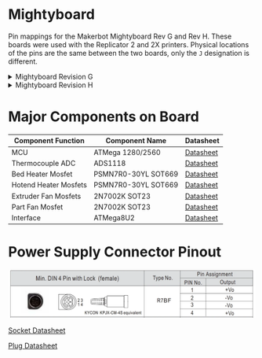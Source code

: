 # Mightyboard
Pin mappings for the Makerbot Mightyboard Rev G and Rev H. These boards were used with the Replicator 2 and 2X printers. Physical locations of the pins are the same between the two boards, only the `J` designation is different.

<details><summary>Mightyboard Revision G</summary>
<p>

## Mightyboard Revision G
[Table of Connectors](Mightyboard_Rev_G/Connectors.md)

[Pins in Use](Mightyboard_Rev_G/Pins_in_use.md)

## Physical Notes
|            Rev G             |
|------------------------------|
| Beeper on underside of board |
| Includes a pcb_fan header    |

## Pinout Guide

![Pinout](Documents/Rev-G/Mightyboard_Rev_G_Pinout_Guide.png)

Pictures of the board can be found in the [Documents](Documents) folder.

</p>
</details>

<details><summary>Mightyboard Revision H</summary>
<p>

## Mightyboard Revision H
[Table of Connectors](Mightyboard_Rev_H/Connectors.md)

[Pins in Use](Mightyboard_Rev_H/Pins_in_use.md)

## Physical Notes
|            Rev H            |
|-----------------------------|
| Beeper on top side of board |
| Missing a pcb_fan header    |

## Pinout Guide

![Pinout](Documents/Rev-H/Mightyboard_Rev_H_Pinout_Guide.png)

Pictures of the board can be found in the [Documents](Documents) folder.

</p>
</details>

# Major Components on Board

|     Component Function      |        Component Name       |          Datasheet          |
|-----------------------------|-----------------------------|-----------------------------|
|             MCU             |       ATMega 1280/2560      | [Datasheet](Documents/ATmega640-1280-1281-2560-2561-Datasheet.pdf) |
|      Thermocouple ADC       |           ADS1118           | [Datasheet](Documents/ads1118.pdf) |
|      Bed Heater Mosfet      |     PSMN7R0-30YL SOT669     | [Datasheet](Documents/PSMN7R0-30YL.pdf) |
|    Hotend Heater Mosfets    |     PSMN7R0-30YL SOT669     | [Datasheet](Documents/PSMN7R0-30YL.pdf) |
|     Extruder Fan Mosfets    |        2N7002K SOT23        | [Datasheet](Documents/2N7002K.PDF) |
|       Part Fan Mosfet       |        2N7002K SOT23        | [Datasheet](Documents/2N7002K.PDF) |
|          Interface          |          ATMega8U2          | [Datasheet](Documents/ATmega8U2-16U2-32U2-Datasheet.pdf) |

# Power Supply Connector Pinout

![Power Connector Pinout Image](Documents/Power_Connector.webp)

[Socket Datasheet](Documents/Kycon_KPJX-CM-4S.pdf)

[Plug Datasheet](Documents/Kycon_KPPX-4P.pdf)